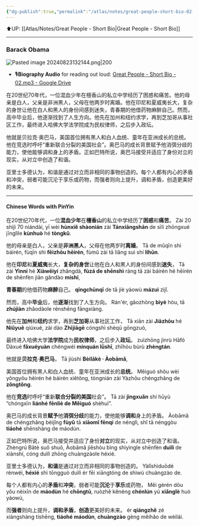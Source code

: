 ```yaml
---
{"dg-publish":true,"permalink":"/atlas/notes/great-people-short-bio-02-barack-obama/"}
---
```


⬆️UP: [[Atlas/Notes/Great People - Short Bio\|Great People - Short Bio]]

---
### Barack Obama

![Pasted image 20240823132144.png|200](/img/user/Pasted%20image%2020240823132144.png)

- 🎙️**Biography Audio** for reading out loud: [Great People - Short Bio - 02.mp3 - Google Drive](https://drive.google.com/file/d/1Ogs4IXSWFm7UuV2_NUmzq5BePq342qel/view?usp=drive_link)

在20世纪70年代，一位混血少年在檀香山的私立中学经历了困惑和痛苦。他的母亲是白人，父亲是非洲黑人，父母在他两岁时离婚。他在印尼和夏威夷长大，复杂的身世让他在白人和黑人的身份间感到迷失，青春期的他借药物麻醉自己。然而，高中毕业后，他逐渐找到了人生方向。他先在加州和纽约求学，再到芝加哥从事社区工作，最终进入哈佛大学法学院成为民权律师，之后步入政坛。

他就是贝拉克·奥巴马，美国首位拥有黑人和白人血统、童年在亚洲成长的总统。他在竞选时呼吁“重新联合分裂的美国社会”。奥巴马的成长背景赋予他消弭分歧的能力，使他能够调和身上的矛盾。正如巴特所说，奥巴马接受并适应了身份对立的现实，从对立中创造了和谐。

亚里士多德认为，和谐是通过对立而非相同的事物创造的。每个人都有内心的矛盾和冲突，弱者可能沉沦于享乐或药物，而强者则向上提升，调和矛盾，创造更美好的未来。

---

#### Chinese Words with PinYin

在20世纪70年代，一位**混血少年**在**檀香山**的私立中学经历了**困惑**和**痛苦**。
Zài 20 shìjì 70 niándài, yī wèi **hùnxiě shàonián** zài **Tánxiāngshān** de sīlì zhōngxué jīnglìle **kùnhuò** hé **tòngkǔ**.

他的母亲是白人，父亲是**非洲黑人**，父母在他两岁时**离婚**。
Tā de mǔqīn shì báirén, fùqīn shì **fēizhōu hēirén**, fùmǔ zài tā liǎng suì shí **líhūn**. 

他在**印尼**和**夏威夷**长大，**复杂的身世**让他在白人和黑人的身份间感到**迷失**，
Tā zài **Yìnní** hé **Xiàwēiyí** zhǎngdà, **fùzá de shēnshì** ràng tā zài báirén hé hēirén de shēnfèn jiān gǎndào **míshī**, 

**青春期**的他借药物**麻醉**自己。
**qīngchūnqī** de tā jiè yàowù **mázuì** zìjǐ. 

然而，高中**毕业**后，他**逐渐**找到了人生方向。
Rán'ér, gāozhōng **bìyè** hòu, tā **zhújiàn** zhǎodàole rénshēng fāngxiàng. 

他先在**加州**和**纽约**求学，再到**芝加哥**从事社区工作，
Tā xiān zài **Jiāzhōu** hé **Niǔyuē** qiúxué, zài dào **Zhījiāgē** cóngshì shèqū gōngzuò, 

最终进入哈佛大学**法学院**成为**民权律师**，之后步入**政坛**。
zuìzhōng jìnrù Hāfó Dàxué **fǎxuéyuàn** chéngwéi **mínquán lǜshī**, zhīhòu bùrù **zhèngtán**.

他就是**贝拉克·奥巴马**，
Tā jiùshì **Bèilākè · Àobāmǎ**, 

美国首位拥有黑人和白人血统、童年在亚洲成长的**总统**。
Měiguó shǒu wèi yǒngyǒu hēirén hé báirén xiětǒng, tóngnián zài Yàzhōu chéngzhǎng de **zǒngtǒng**. 

他在**竞选**时呼吁“重新**联合分裂的美国**社会”。
Tā zài **jìngxuǎn** shí hūyù “chóngxīn **liánhé fēnliè de Měiguó** shèhuì”. 

奥巴马的成长背景**赋予**他**消弭分歧**的能力，使他能够**调和**身上的矛盾。
Àobāmǎ de chéngzhǎng bèijǐng **fùyǔ** tā **xiāomǐ fēnqí** de nénglì, shǐ tā nénggòu **tiáohé** shēnshàng de máodùn. 

正如巴特所说，奥巴马接受并适应了身份**对立**的现实，从对立中创造了和谐。
Zhèngrú Bātè suǒ shuō, Àobāmǎ jiēshòu bìng shìyìngle shēnfèn **duìlì** de xiànshí, cóng duìlì zhōng chuàngzàole héxié.

亚里士多德认为，**和谐**是通过对立而非相同的事物创造的。
Yàlǐshìduōdé rènwéi, **héxié** shì tōngguò duìlì ér fēi xiāngtóng de shìwù chuàngzào de. 

每个人都有内心的**矛盾**和**冲突**，弱者可能**沉沦**于**享乐**或药物，
Měi gèrén dōu yǒu nèixīn de **máodùn** hé **chōngtū**, ruòzhě kěnéng **chénlún** yú **xiǎnglè** huò yàowù, 

而**强者**则向上提升，**调和矛盾**，**创造**更美好的未来。
ér **qiángzhě** zé xiàngshàng tíshēng, **tiáohé máodùn**, **chuàngzào** gèng měihǎo de wèilái.